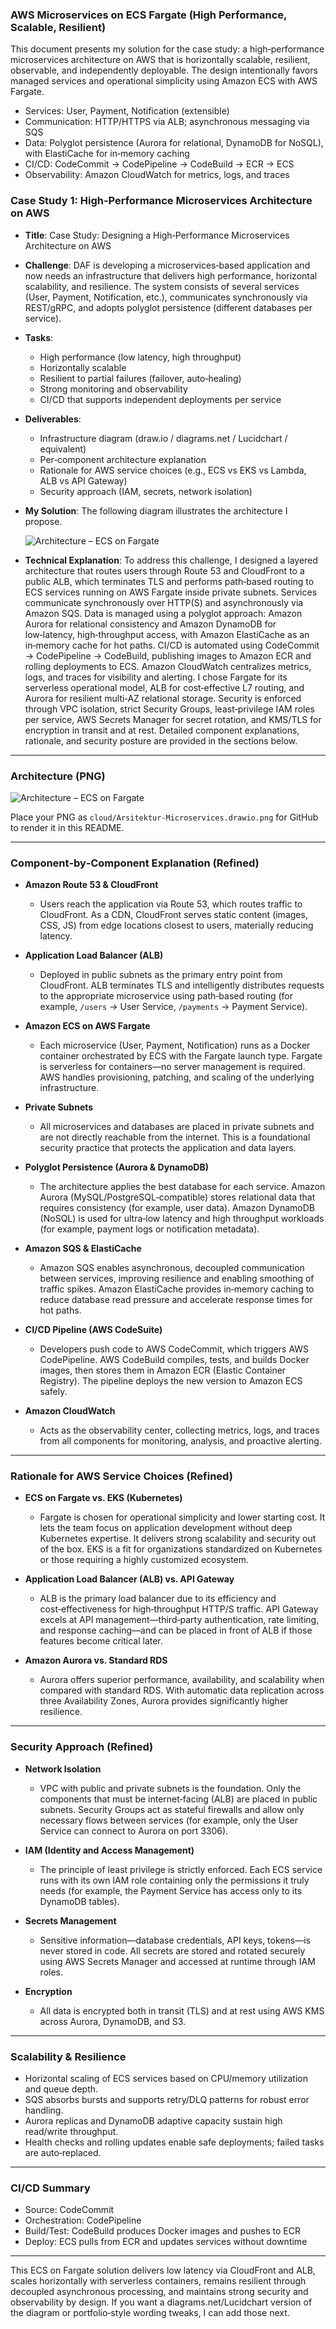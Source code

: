 ### AWS Microservices on ECS Fargate (High Performance, Scalable, Resilient)

This document presents my solution for the case study: a high‑performance microservices architecture on AWS that is horizontally scalable, resilient, observable, and independently deployable. The design intentionally favors managed services and operational simplicity using Amazon ECS with AWS Fargate.

- Services: User, Payment, Notification (extensible)
- Communication: HTTP/HTTPS via ALB; asynchronous messaging via SQS
- Data: Polyglot persistence (Aurora for relational, DynamoDB for NoSQL), with ElastiCache for in‑memory caching
- CI/CD: CodeCommit → CodePipeline → CodeBuild → ECR → ECS
- Observability: Amazon CloudWatch for metrics, logs, and traces

### Case Study 1: High‑Performance Microservices Architecture on AWS

- **Title**: Case Study: Designing a High‑Performance Microservices Architecture on AWS
- **Challenge**: DAF is developing a microservices‑based application and now needs an infrastructure that delivers high performance, horizontal scalability, and resilience. The system consists of several services (User, Payment, Notification, etc.), communicates synchronously via REST/gRPC, and adopts polyglot persistence (different databases per service).
- **Tasks**:
  - High performance (low latency, high throughput)
  - Horizontally scalable
  - Resilient to partial failures (failover, auto‑healing)
  - Strong monitoring and observability
  - CI/CD that supports independent deployments per service
- **Deliverables**:
  - Infrastructure diagram (draw.io / diagrams.net / Lucidchart / equivalent)
  - Per‑component architecture explanation
  - Rationale for AWS service choices (e.g., ECS vs EKS vs Lambda, ALB vs API Gateway)
  - Security approach (IAM, secrets, network isolation)
- **My Solution**: The following diagram illustrates the architecture I propose.

  ![Architecture – ECS on Fargate](./Arsitektur-Microservices.drawio.png)

- **Technical Explanation**: To address this challenge, I designed a layered architecture that routes users through Route 53 and CloudFront to a public ALB, which terminates TLS and performs path‑based routing to ECS services running on AWS Fargate inside private subnets. Services communicate synchronously over HTTP(S) and asynchronously via Amazon SQS. Data is managed using a polyglot approach: Amazon Aurora for relational consistency and Amazon DynamoDB for low‑latency, high‑throughput access, with Amazon ElastiCache as an in‑memory cache for hot paths. CI/CD is automated using CodeCommit → CodePipeline → CodeBuild, publishing images to Amazon ECR and rolling deployments to ECS. Amazon CloudWatch centralizes metrics, logs, and traces for visibility and alerting. I chose Fargate for its serverless operational model, ALB for cost‑effective L7 routing, and Aurora for resilient multi‑AZ relational storage. Security is enforced through VPC isolation, strict Security Groups, least‑privilege IAM roles per service, AWS Secrets Manager for secret rotation, and KMS/TLS for encryption in transit and at rest. Detailed component explanations, rationale, and security posture are provided in the sections below.

---

### Architecture (PNG)

![Architecture – ECS on Fargate](./Arsitektur-Microservices.drawio.png)

Place your PNG as `cloud/Arsitektur-Microservices.drawio.png` for GitHub to render it in this README.

---

### Component‑by‑Component Explanation (Refined)

- **Amazon Route 53 & CloudFront**
  - Users reach the application via Route 53, which routes traffic to CloudFront. As a CDN, CloudFront serves static content (images, CSS, JS) from edge locations closest to users, materially reducing latency.

- **Application Load Balancer (ALB)**
  - Deployed in public subnets as the primary entry point from CloudFront. ALB terminates TLS and intelligently distributes requests to the appropriate microservice using path‑based routing (for example, `/users` → User Service, `/payments` → Payment Service).

- **Amazon ECS on AWS Fargate**
  - Each microservice (User, Payment, Notification) runs as a Docker container orchestrated by ECS with the Fargate launch type. Fargate is serverless for containers—no server management is required. AWS handles provisioning, patching, and scaling of the underlying infrastructure.

- **Private Subnets**
  - All microservices and databases are placed in private subnets and are not directly reachable from the internet. This is a foundational security practice that protects the application and data layers.

- **Polyglot Persistence (Aurora & DynamoDB)**
  - The architecture applies the best database for each service. Amazon Aurora (MySQL/PostgreSQL‑compatible) stores relational data that requires consistency (for example, user data). Amazon DynamoDB (NoSQL) is used for ultra‑low latency and high throughput workloads (for example, payment logs or notification metadata).

- **Amazon SQS & ElastiCache**
  - Amazon SQS enables asynchronous, decoupled communication between services, improving resilience and enabling smoothing of traffic spikes. Amazon ElastiCache provides in‑memory caching to reduce database read pressure and accelerate response times for hot paths.

- **CI/CD Pipeline (AWS CodeSuite)**
  - Developers push code to AWS CodeCommit, which triggers AWS CodePipeline. AWS CodeBuild compiles, tests, and builds Docker images, then stores them in Amazon ECR (Elastic Container Registry). The pipeline deploys the new version to Amazon ECS safely.

- **Amazon CloudWatch**
  - Acts as the observability center, collecting metrics, logs, and traces from all components for monitoring, analysis, and proactive alerting.

---

### Rationale for AWS Service Choices (Refined)

- **ECS on Fargate vs. EKS (Kubernetes)**
  - Fargate is chosen for operational simplicity and lower starting cost. It lets the team focus on application development without deep Kubernetes expertise. It delivers strong scalability and security out of the box. EKS is a fit for organizations standardized on Kubernetes or those requiring a highly customized ecosystem.

- **Application Load Balancer (ALB) vs. API Gateway**
  - ALB is the primary load balancer due to its efficiency and cost‑effectiveness for high‑throughput HTTP/S traffic. API Gateway excels at API management—third‑party authentication, rate limiting, and response caching—and can be placed in front of ALB if those features become critical later.

- **Amazon Aurora vs. Standard RDS**
  - Aurora offers superior performance, availability, and scalability when compared with standard RDS. With automatic data replication across three Availability Zones, Aurora provides significantly higher resilience.

---

### Security Approach (Refined)

- **Network Isolation**
  - VPC with public and private subnets is the foundation. Only the components that must be internet‑facing (ALB) are placed in public subnets. Security Groups act as stateful firewalls and allow only necessary flows between services (for example, only the User Service can connect to Aurora on port 3306).

- **IAM (Identity and Access Management)**
  - The principle of least privilege is strictly enforced. Each ECS service runs with its own IAM role containing only the permissions it truly needs (for example, the Payment Service has access only to its DynamoDB tables).

- **Secrets Management**
  - Sensitive information—database credentials, API keys, tokens—is never stored in code. All secrets are stored and rotated securely using AWS Secrets Manager and accessed at runtime through IAM roles.

- **Encryption**
  - All data is encrypted both in transit (TLS) and at rest using AWS KMS across Aurora, DynamoDB, and S3.

---

### Scalability & Resilience

- Horizontal scaling of ECS services based on CPU/memory utilization and queue depth.
- SQS absorbs bursts and supports retry/DLQ patterns for robust error handling.
- Aurora replicas and DynamoDB adaptive capacity sustain high read/write throughput.
- Health checks and rolling updates enable safe deployments; failed tasks are auto‑replaced.

---

### CI/CD Summary

- Source: CodeCommit
- Orchestration: CodePipeline
- Build/Test: CodeBuild produces Docker images and pushes to ECR
- Deploy: ECS pulls from ECR and updates services without downtime

---

This ECS on Fargate solution delivers low latency via CloudFront and ALB, scales horizontally with serverless containers, remains resilient through decoupled asynchronous processing, and maintains strong security and observability by design. If you want a diagrams.net/Lucidchart version of the diagram or portfolio‑style wording tweaks, I can add those next.
